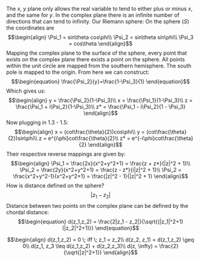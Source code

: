 The $x$, $y$ plane only allows the real variable to tend to either plus or minus $x$, and the same for $y$. 
In the complex plane there is an infinite number of directions that can tend to infinity. Our Riemann sphere: 
On the sphere ($S$) the coordinates are 
$$\begin{align}
    \Psi_1 = sin\theta cos\phi\\
    \Psi_2 = sin\theta sin\phi\\
    \Psi_3 = cos\theta
\end{align}$$
Mapping the complex plane to the surface of the sphere, every point that exists on the complex plane there exists a point on the sphere. All points within the unit circle are mapped from the southern hemisphere. The south pole is mapped to the origin.
From here we can construct:
$$\begin{equation}
    \frac{\Psi_2}{y}=\frac{1-\Psi_3}{1}
\end{equation}$$
Which gives us:
$$\begin{align}
    y = \frac{\Psi_2}{1-\Psi_3}\\
    x = \frac{\Psi_1}{1-\Psi_3}\\
    z = \frac{\Psi_1 + i\Psi_2}{1-\Psi_3}\\
    z* = \frac{\Psi_1 - i\Psi_2}{1 - \Psi_3}
\end{align}$$
Now plugging in 1.3 - 1.5:
$$\begin{align}
    x = (cot\frac{\theta}{2})cos\phi\\
    y = (cot\frac{\theta}{2})sin\phi\\
    z = e^{i\phi}cot\frac{\theta}{2}\\
    z* = e^{-i\phi}cot\frac{\theta}{2}
\end{align}$$
Their respective reverse mappings are given by: 
$$\begin{align}
    \Psi_1 = \frac{2x}{x^2+y^2+1} = \frac{z + z*}{|z|^2 + 1}\\
    \Psi_2 = \frac{2y}{x^2+y^2+1} = \frac{z - z*}{i|z|^2 + 1}\\
    \Psi_2 = \frac{x^2+y^2-1}{x^2+y^2+1} = \frac{|z|^2 - 1}{|z|^2 + 1}
\end{align}$$
How is distance defined on the sphere?
$$\begin{equation}
    |z_1 - z_2|
\end{equation}$$
Distance between two points on the complex plane can be defined by the chordal distance:
$$\begin{equation}
    d(z_1,z_2) = \frac{2|z_1 - z_2|}{\sqrt{(|z_1|^2+1) (|z_2|^2+1)}}
\end{equation}$$

$$\begin{align}
    d(z_1,z_2) = 0 \; iff \; z_1 = z_2\\
    d(z_2, z_1) = d(z_1,z_2) \geq 0\\
    d(z_1, z_3 \leq d(z_1,z_2) + d(z_2,z_3)\\
    d(z, \infty) = \frac{2}{\sqrt{|z|^2+1}}
\end{align}$$